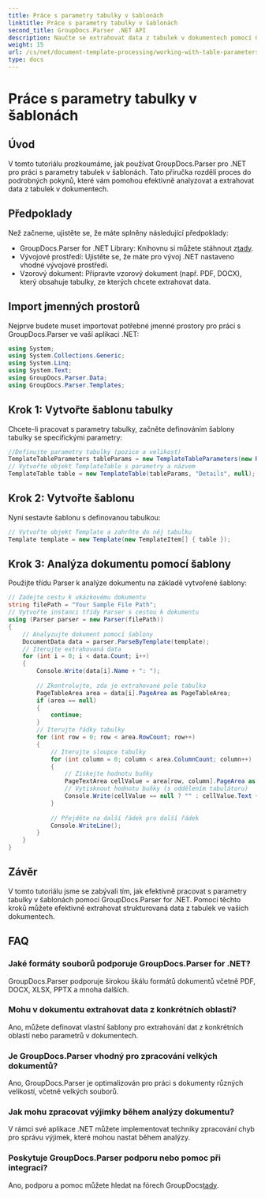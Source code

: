 ```yaml
---
title: Práce s parametry tabulky v šablonách
linktitle: Práce s parametry tabulky v šablonách
second_title: GroupDocs.Parser .NET API
description: Naučte se extrahovat data z tabulek v dokumentech pomocí GroupDocs.Parser for .NET. Podrobný průvodce pro použití parametrů tabulky.
weight: 15
url: /cs/net/document-template-processing/working-with-table-parameters-in-templates/
type: docs
---
```

# Práce s parametry tabulky v šablonách

## Úvod
V tomto tutoriálu prozkoumáme, jak používat GroupDocs.Parser pro .NET pro práci s parametry tabulek v šablonách. Tato příručka rozdělí proces do podrobných pokynů, které vám pomohou efektivně analyzovat a extrahovat data z tabulek v dokumentech.
## Předpoklady
Než začneme, ujistěte se, že máte splněny následující předpoklady:
-  GroupDocs.Parser for .NET Library: Knihovnu si můžete stáhnout z[tady](https://releases.groupdocs.com/parser/net/).
- Vývojové prostředí: Ujistěte se, že máte pro vývoj .NET nastaveno vhodné vývojové prostředí.
- Vzorový dokument: Připravte vzorový dokument (např. PDF, DOCX), který obsahuje tabulky, ze kterých chcete extrahovat data.

## Import jmenných prostorů
Nejprve budete muset importovat potřebné jmenné prostory pro práci s GroupDocs.Parser ve vaší aplikaci .NET:
```csharp
using System;
using System.Collections.Generic;
using System.Linq;
using System.Text;
using GroupDocs.Parser.Data;
using GroupDocs.Parser.Templates;
```
## Krok 1: Vytvořte šablonu tabulky
Chcete-li pracovat s parametry tabulky, začněte definováním šablony tabulky se specifickými parametry:
```csharp
//Definujte parametry tabulky (pozice a velikost)
TemplateTableParameters tableParams = new TemplateTableParameters(new Rectangle(new Point(35, 320), new Size(530, 55)), null);
// Vytvořte objekt TemplateTable s parametry a názvem
TemplateTable table = new TemplateTable(tableParams, "Details", null);
```
## Krok 2: Vytvořte šablonu
Nyní sestavte šablonu s definovanou tabulkou:
```csharp
// Vytvořte objekt Template a zahrňte do něj tabulku
Template template = new Template(new TemplateItem[] { table });
```
## Krok 3: Analýza dokumentu pomocí šablony
Použijte třídu Parser k analýze dokumentu na základě vytvořené šablony:
```csharp
// Zadejte cestu k ukázkovému dokumentu
string filePath = "Your Sample File Path";
// Vytvořte instanci třídy Parser s cestou k dokumentu
using (Parser parser = new Parser(filePath))
{
    // Analyzujte dokument pomocí šablony
    DocumentData data = parser.ParseByTemplate(template);
    // Iterujte extrahovaná data
    for (int i = 0; i < data.Count; i++)
    {
        Console.Write(data[i].Name + ": ");
        
        // Zkontrolujte, zda je extrahované pole tabulka
        PageTableArea area = data[i].PageArea as PageTableArea;
        if (area == null)
        {
            continue;
        }
        // Iterujte řádky tabulky
        for (int row = 0; row < area.RowCount; row++)
        {
            // Iterujte sloupce tabulky
            for (int column = 0; column < area.ColumnCount; column++)
            {
                // Získejte hodnotu buňky
                PageTextArea cellValue = area[row, column].PageArea as PageTextArea;
                // Vytisknout hodnotu buňky (s oddělením tabulátoru)
                Console.Write(cellValue == null ? "" : cellValue.Text + "\t");
            }
            
            // Přejděte na další řádek pro další řádek
            Console.WriteLine();
        }
    }
}
```

## Závěr
V tomto tutoriálu jsme se zabývali tím, jak efektivně pracovat s parametry tabulky v šablonách pomocí GroupDocs.Parser for .NET. Pomocí těchto kroků můžete efektivně extrahovat strukturovaná data z tabulek ve vašich dokumentech.

## FAQ
### Jaké formáty souborů podporuje GroupDocs.Parser for .NET?
GroupDocs.Parser podporuje širokou škálu formátů dokumentů včetně PDF, DOCX, XLSX, PPTX a mnoha dalších.
### Mohu v dokumentu extrahovat data z konkrétních oblastí?
Ano, můžete definovat vlastní šablony pro extrahování dat z konkrétních oblastí nebo parametrů v dokumentech.
### Je GroupDocs.Parser vhodný pro zpracování velkých dokumentů?
Ano, GroupDocs.Parser je optimalizován pro práci s dokumenty různých velikostí, včetně velkých souborů.
### Jak mohu zpracovat výjimky během analýzy dokumentu?
V rámci své aplikace .NET můžete implementovat techniky zpracování chyb pro správu výjimek, které mohou nastat během analýzy.
### Poskytuje GroupDocs.Parser podporu nebo pomoc při integraci?
 Ano, podporu a pomoc můžete hledat na fórech GroupDocs[tady](https://forum.groupdocs.com/c/parser/17).
